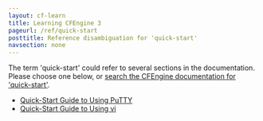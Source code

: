 ```yaml
---
layout: cf-learn
title: Learning CFEngine 3
pageurl: /ref/quick-start
posttitle: Reference disambiguation for 'quick-start'
navsection: none
---
```


The term 'quick-start' could refer to several sections in the documentation. Please choose one below, or
[search the CFEngine documentation for 'quick-start'](http://docs.cfengine.com/latest/search.html?q=quick-start).

- [Quick-Start Guide to Using PuTTY](http://docs.cfengine.com/latest/guide-installation-and-configuration-pre-installation-checklist-putty-quick-start-guide.html#quick-start-guide-to-using-putty)
- [Quick-Start Guide to Using vi](http://docs.cfengine.com/latest/guide-installation-and-configuration-pre-installation-checklist-vi-quick-start-guide.html#quick-start-guide-to-using-vi)
